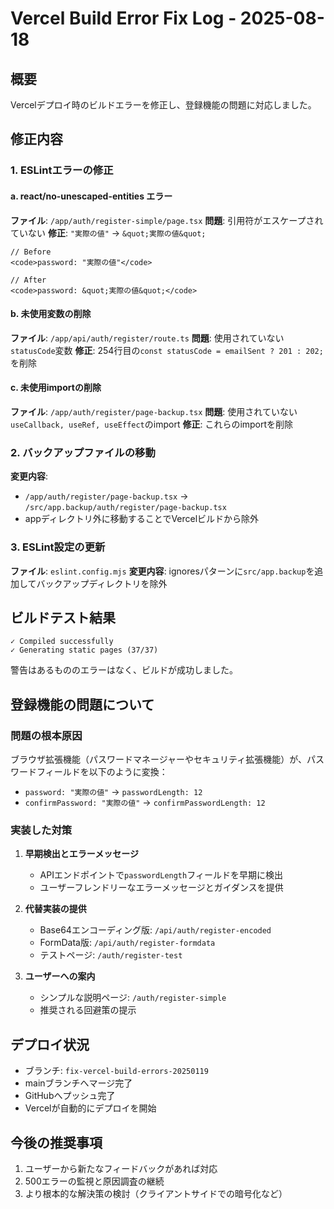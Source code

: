 # Vercel Build Error Fix Log - 2025-08-18

## 概要
Vercelデプロイ時のビルドエラーを修正し、登録機能の問題に対応しました。

## 修正内容

### 1. ESLintエラーの修正

#### a. react/no-unescaped-entities エラー
**ファイル**: `/app/auth/register-simple/page.tsx`
**問題**: 引用符がエスケープされていない
**修正**: `"実際の値"` → `&quot;実際の値&quot;`

```tsx
// Before
<code>password: "実際の値"</code>

// After  
<code>password: &quot;実際の値&quot;</code>
```

#### b. 未使用変数の削除
**ファイル**: `/app/api/auth/register/route.ts`
**問題**: 使用されていない`statusCode`変数
**修正**: 254行目の`const statusCode = emailSent ? 201 : 202;`を削除

#### c. 未使用importの削除
**ファイル**: `/app/auth/register/page-backup.tsx`
**問題**: 使用されていない`useCallback, useRef, useEffect`のimport
**修正**: これらのimportを削除

### 2. バックアップファイルの移動
**変更内容**: 
- `/app/auth/register/page-backup.tsx` → `/src/app.backup/auth/register/page-backup.tsx`
- appディレクトリ外に移動することでVercelビルドから除外

### 3. ESLint設定の更新
**ファイル**: `eslint.config.mjs`
**変更内容**: ignoresパターンに`src/app.backup`を追加してバックアップディレクトリを除外

## ビルドテスト結果
```
✓ Compiled successfully
✓ Generating static pages (37/37)
```

警告はあるもののエラーはなく、ビルドが成功しました。

## 登録機能の問題について

### 問題の根本原因
ブラウザ拡張機能（パスワードマネージャーやセキュリティ拡張機能）が、パスワードフィールドを以下のように変換：
- `password: "実際の値"` → `passwordLength: 12`
- `confirmPassword: "実際の値"` → `confirmPasswordLength: 12`

### 実装した対策

1. **早期検出とエラーメッセージ**
   - APIエンドポイントで`passwordLength`フィールドを早期に検出
   - ユーザーフレンドリーなエラーメッセージとガイダンスを提供

2. **代替実装の提供**
   - Base64エンコーディング版: `/api/auth/register-encoded`
   - FormData版: `/api/auth/register-formdata`
   - テストページ: `/auth/register-test`

3. **ユーザーへの案内**
   - シンプルな説明ページ: `/auth/register-simple`
   - 推奨される回避策の提示

## デプロイ状況
- ブランチ: `fix-vercel-build-errors-20250119`
- mainブランチへマージ完了
- GitHubへプッシュ完了
- Vercelが自動的にデプロイを開始

## 今後の推奨事項
1. ユーザーから新たなフィードバックがあれば対応
2. 500エラーの監視と原因調査の継続
3. より根本的な解決策の検討（クライアントサイドでの暗号化など）
